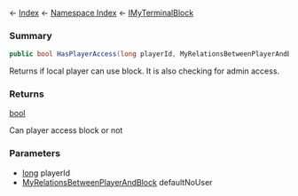 ← [Index](Api-Index) ← [Namespace Index](Namespace-Index) ← [IMyTerminalBlock](Sandbox.ModAPI.Ingame.IMyTerminalBlock)

### Summary

```csharp
public bool HasPlayerAccess(long playerId, MyRelationsBetweenPlayerAndBlock defaultNoUser = MyRelationsBetweenPlayerAndBlock.NoOwnership)
```

Returns if local player can use block. It is also checking for admin access.

### Returns

[bool](https://docs.microsoft.com/en-us/dotnet/api/System.Boolean?view=netframework-4.6)

Can player access block or not

### Parameters

* [long](https://docs.microsoft.com/en-us/dotnet/api/System.Int64?view=netframework-4.6) playerId
* [MyRelationsBetweenPlayerAndBlock](VRage.Game.MyRelationsBetweenPlayerAndBlock) defaultNoUser
